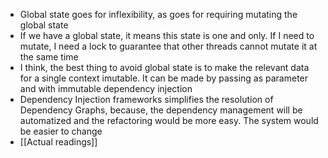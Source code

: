 * Global state goes for inflexibility, as goes for requiring mutating the global state
* If we have a global state, it means this state is one and only. If I need to mutate, I need a lock to guarantee that other threads cannot mutate it at the same time
* I think, the best thing to avoid global state is to make the relevant data for a single context imutable. It can be made by passing as parameter and with immutable dependency injection
* Dependency Injection frameworks simplifies the resolution of Dependency Graphs, because, the dependency management will be automatized and the refactoring would be more easy. The system would be easier to change
* [[Actual readings]]